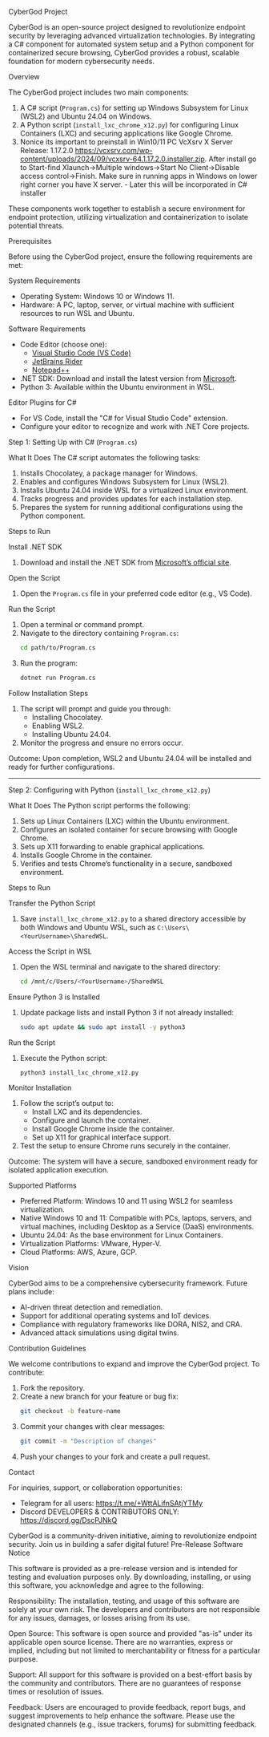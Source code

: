  CyberGod Project 

CyberGod is an open-source project designed to revolutionize endpoint security by leveraging advanced virtualization technologies. By integrating a C# component for automated system setup and a Python component for containerized secure browsing, CyberGod provides a robust, scalable foundation for modern cybersecurity needs.

Overview

The CyberGod project includes two main components:
1. A C# script (`Program.cs`) for setting up Windows Subsystem for Linux (WSL2) and Ubuntu 24.04 on Windows.
2. A Python script (`install_lxc_chrome_x12.py`) for configuring Linux Containers (LXC) and securing applications like Google Chrome.
3. Nonice its important to preinstall in Win10/11 PC VcXsrv X Server Release: 1.17.2.0 https://vcxsrv.com/wp-content/uploads/2024/09/vcxsrv-64.1.17.2.0.installer.zip. After install go to Start-find Xlaunch->Multiple windows->Start No Client->Disable access control->Finish. Make sure in running apps in Windows on lower right corner you have X server. - Later this will be incorporated in C# installer

These components work together to establish a secure environment for endpoint protection, utilizing virtualization and containerization to isolate potential threats.

Prerequisites

Before using the CyberGod project, ensure the following requirements are met:

System Requirements
- Operating System: Windows 10 or Windows 11.
- Hardware: A PC, laptop, server, or virtual machine with sufficient resources to run WSL and Ubuntu.

Software Requirements
- Code Editor (choose one):
  - [Visual Studio Code (VS Code)](https://code.visualstudio.com/)
  - [JetBrains Rider](https://www.jetbrains.com/rider/)
  - [Notepad++](https://notepad-plus-plus.org/)
- .NET SDK: Download and install the latest version from [Microsoft](https://dotnet.microsoft.com/download).
- Python 3: Available within the Ubuntu environment in WSL.

Editor Plugins for C#
- For VS Code, install the "C# for Visual Studio Code" extension.
- Configure your editor to recognize and work with .NET Core projects.

Step 1: Setting Up with C# (`Program.cs`)

What It Does
The C# script automates the following tasks:
1. Installs Chocolatey, a package manager for Windows.
2. Enables and configures Windows Subsystem for Linux (WSL2).
3. Installs Ubuntu 24.04 inside WSL for a virtualized Linux environment.
4. Tracks progress and provides updates for each installation step.
5. Prepares the system for running additional configurations using the Python component.

Steps to Run

Install .NET SDK
1. Download and install the .NET SDK from [Microsoft’s official site](https://dotnet.microsoft.com/download).

Open the Script
1. Open the `Program.cs` file in your preferred code editor (e.g., VS Code).

Run the Script
1. Open a terminal or command prompt.
2. Navigate to the directory containing `Program.cs`:
   ```bash
   cd path/to/Program.cs
   ```
3. Run the program:
   ```bash
   dotnet run Program.cs
   ```

Follow Installation Steps
1. The script will prompt and guide you through:
   - Installing Chocolatey.
   - Enabling WSL2.
   - Installing Ubuntu 24.04.
2. Monitor the progress and ensure no errors occur.

Outcome: Upon completion, WSL2 and Ubuntu 24.04 will be installed and ready for further configurations.

---

Step 2: Configuring with Python (`install_lxc_chrome_x12.py`)

What It Does
The Python script performs the following:
1. Sets up Linux Containers (LXC) within the Ubuntu environment.
2. Configures an isolated container for secure browsing with Google Chrome.
3. Sets up X11 forwarding to enable graphical applications.
4. Installs Google Chrome in the container.
5. Verifies and tests Chrome’s functionality in a secure, sandboxed environment.

Steps to Run

Transfer the Python Script
1. Save `install_lxc_chrome_x12.py` to a shared directory accessible by both Windows and Ubuntu WSL, such as `C:\Users\<YourUsername>\SharedWSL`.

Access the Script in WSL
1. Open the WSL terminal and navigate to the shared directory:
   ```bash
   cd /mnt/c/Users/<YourUsername>/SharedWSL
   ```

Ensure Python 3 is Installed
1. Update package lists and install Python 3 if not already installed:
   ```bash
   sudo apt update && sudo apt install -y python3
   ```

Run the Script
1. Execute the Python script:
   ```bash
   python3 install_lxc_chrome_x12.py
   ```

Monitor Installation
1. Follow the script’s output to:
   - Install LXC and its dependencies.
   - Configure and launch the container.
   - Install Google Chrome inside the container.
   - Set up X11 for graphical interface support.
2. Test the setup to ensure Chrome runs securely in the container.

Outcome: The system will have a secure, sandboxed environment ready for isolated application execution.

Supported Platforms

- Preferred Platform: Windows 10 and 11 using WSL2 for seamless virtualization.
- Native Windows 10 and 11: Compatible with PCs, laptops, servers, and virtual machines, including Desktop as a Service (DaaS) environments.
- Ubuntu 24.04: As the base environment for Linux Containers.
- Virtualization Platforms: VMware, Hyper-V.
- Cloud Platforms: AWS, Azure, GCP.

Vision

CyberGod aims to be a comprehensive cybersecurity framework. Future plans include:
- AI-driven threat detection and remediation.
- Support for additional operating systems and IoT devices.
- Compliance with regulatory frameworks like DORA, NIS2, and CRA.
- Advanced attack simulations using digital twins.

Contribution Guidelines

We welcome contributions to expand and improve the CyberGod project. To contribute:
1. Fork the repository.
2. Create a new branch for your feature or bug fix:
   ```bash
   git checkout -b feature-name
   ```
3. Commit your changes with clear messages:
   ```bash
   git commit -m "Description of changes"
   ```
4. Push your changes to your fork and create a pull request.

Contact

For inquiries, support, or collaboration opportunities:
- Telegram for all users: https://t.me/+WttALifnSAtjYTMy
- Discord DEVELOPERS & CONTRIBUTORS ONLY: https://discord.gg/DscPJNkQ 

CyberGod is a community-driven initiative, aiming to revolutionize endpoint security. Join us in building a safer digital future!
Pre-Release Software Notice

This software is provided as a pre-release version and is intended for testing and evaluation purposes only. By downloading, installing, or using this software, you acknowledge and agree to the following:

Responsibility: The installation, testing, and usage of this software are solely at your own risk. The developers and contributors are not responsible for any issues, damages, or losses arising from its use.

Open Source: This software is open source and provided "as-is" under its applicable open source license. There are no warranties, express or implied, including but not limited to merchantability or fitness for a particular purpose.

Support: All support for this software is provided on a best-effort basis by the community and contributors. There are no guarantees of response times or resolution of issues.

Feedback: Users are encouraged to provide feedback, report bugs, and suggest improvements to help enhance the software. Please use the designated channels (e.g., issue trackers, forums) for submitting feedback.

